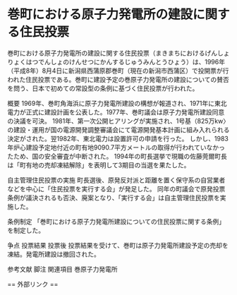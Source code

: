 # 巻町における原子力発電所の建設に関する住民投票

巻町における原子力発電所の建設に関する住民投票（まきまちにおけるげんしょりょくはつでんしょのけんせつにかんするじゅうみんとうひょう）は、1996年（平成8年）8月4日に新潟県西蒲原郡巻町（現在の新潟市西蒲区）で投開票が行われた住民投票である。巻町に建設予定の巻原子力発電所の建設についての賛否を問う、日本で初めての常設型の条例に基づく住民投票が行われた。

概要
1969年、巻町角海浜に原子力発電所建設の構想が報道され、1971年に東北電力が正式に建設計画を公表した。1977年、巻町議会は原子力発電所建設同意の決議を可決。
1981年、第一次公開ヒアリングが実施され、1号基（825万kw〉の建設・運用が国の電源開発調整審議会にて電源開発基本計画に組み入れられる決定がされた。翌1982年、東北電力は設置許可の申請を行った。
しかし、1983年炉心建設予定地付近の町有地9090.7平方メートルの取得が行われていなかったため、国の安全審査が中断された。
1994年の町長選挙で現職の佐藤莞爾町長は「町有地の売却凍結解除」を表明して3期目の当選を果たした。

自主管理住民投票の実施
町長選後、原発反対派と距離を置く保守系の自営業者などを中心に「住民投票を実行する会」が発足した。
同年の町議会で原発投票条例が議決されるも否決、廃案となり、「実行する会」は自主管理住民投票を実施した。

条例制定
「巻町における原子力発電所建設についての住民投票に関する条例」を制定した。

争点
投票結果
投票後
投票結果を受けて、巻町は原子力発電所建設予定の売却を凍結。発電所建設は撤回された。

参考文献
脚注
関連項目
巻原子力発電所


== 外部リンク ==